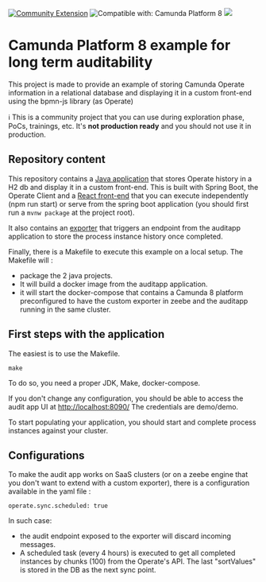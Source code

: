 [![Community Extension](https://img.shields.io/badge/Community%20Extension-An%20open%20source%20community%20maintained%20project-FF4700)](https://github.com/camunda-community-hub/community)
![Compatible with: Camunda Platform 8](https://img.shields.io/badge/Compatible%20with-Camunda%20Platform%208-0072Ce)
[![](https://img.shields.io/badge/Lifecycle-Incubating-blue)](https://github.com/Camunda-Community-Hub/community/blob/main/extension-lifecycle.md#incubating-)


# Camunda Platform 8 example for long term auditability

This project is made to provide an example of storing Camunda Operate information in a relational database and displaying it in a custom front-end using the bpmn-js library (as Operate)

:information_source: This is a community project that you can use during exploration phase, PoCs, trainings, etc. It's **not production ready** and you should not use it in production.

## Repository content

This repository contains a [Java application](auditapp) that stores Operate history in a H2 db and display it in a custom front-end. This is built with Spring Boot, the Operate Client and a [React front-end](auditapp/src/main/front/) that you can execute independently (npm run start) or serve from the spring boot application (you should first run a `mvnw package` at the project root).

It also contains an [exporter](exporter) that triggers an endpoint from the auditapp application to store the process instance history once completed.

Finally, there is a Makefile to execute this example on a local setup. The Makefile will :
- package the 2 java projects. 
- It will build a docker image from the auditapp application.
- it will start the docker-compose that contains a Camunda 8 platform preconfigured to have the custom exporter in zeebe and the auditapp running in the same cluster.

## First steps with the application

The easiest is to use the Makefile.
```
make
```

To do so, you need a proper JDK, Make, docker-compose.

If you don't change any configuration, you should be able to access the audit app UI at [http://localhost:8090/](http://localhost:8090/)
The credentials are demo/demo.

To start populating your application, you should start and complete process instances against your cluster.

## Configurations
To make the audit app works on SaaS clusters (or on a zeebe engine that you don't want to extend with a custom exporter), there is a configuration available in the yaml file :
```
operate.sync.scheduled: true
```

In such case:
- the audit endpoint exposed to the exporter will discard incoming messages.
- A scheduled task (every 4 hours) is executed to get all completed instances by chunks (100) from the Operate's API. The last "sortValues" is stored in the DB as the next sync point. 